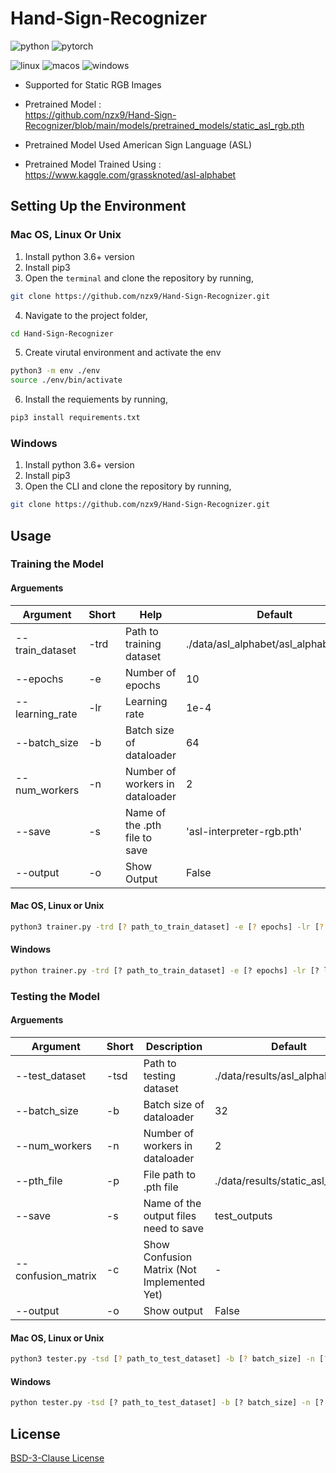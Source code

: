 # Hand-Sign-Recognizer

![python](https://img.shields.io/static/v1?logo=python&labelColor=3776AB&color=ffffff&logoColor=ffffff&style=flat-square&label=%20&message=Python3)
![pytorch](https://img.shields.io/static/v1?logo=pytorch&labelColor=EE4C2C&color=ffffff&logoColor=ffffff&style=flat-square&label=%20&message=Pytorch)

![linux](https://img.shields.io/static/v1?logo=linux&labelColor=FCC624&color=ffffff&logoColor=000000&style=flat-square&label=%20&message=Linux)
![macos](https://img.shields.io/static/v1?logo=macos&labelColor=000000&color=ffffff&logoColor=ffffff&style=flat-square&label=%20&message=macOS)
![windows](https://img.shields.io/static/v1?logo=windows&labelColor=0078D6&color=ffffff&logoColor=ffffff&style=flat-square&label=%20&message=Windows)

- Supported for Static RGB Images

- Pretrained Model :  
  <https://github.com/nzx9/Hand-Sign-Recognizer/blob/main/models/pretrained_models/static_asl_rgb.pth>

- Pretrained Model Used American Sign Language (ASL)

- Pretrained Model Trained Using : <https://www.kaggle.com/grassknoted/asl-alphabet>

## Setting Up the Environment

### Mac OS, Linux Or Unix

1. Install python 3.6+ version
2. Install pip3
3. Open the `terminal` and clone the repository by running,

```bash
git clone https://github.com/nzx9/Hand-Sign-Recognizer.git
```

4. Navigate to the project folder,

```bash
cd Hand-Sign-Recognizer
```

5. Create virutal environment and activate the env

```bash
python3 -m env ./env
source ./env/bin/activate
```

6. Install the requiements by running,

```bash
pip3 install requirements.txt
```

### Windows

1. Install python 3.6+ version
2. Install pip3
3. Open the CLI and clone the repository by running,

```bash
git clone https://github.com/nzx9/Hand-Sign-Recognizer.git
```

## Usage

### Training the Model

#### Arguements

| Argument        | Short | Help                            | Default                                |
| --------------- | ----- | ------------------------------- | -------------------------------------- |
| --train_dataset | -trd  | Path to training dataset        | ./data/asl_alphabet/asl_alphabet_train |
| --epochs        | -e    | Number of epochs                | 10                                     |
| --learning_rate | -lr   | Learning rate                   | 1e-4                                   |
| --batch_size    | -b    | Batch size of dataloader        | 64                                     |
| --num_workers   | -n    | Number of workers in dataloader | 2                                      |
| --save          | -s    | Name of the .pth file to save   | 'asl-interpreter-rgb.pth'              |
| --output        | -o    | Show Output                     | False                                  |

#### Mac OS, Linux or Unix

```bash
python3 trainer.py -trd [? path_to_train_dataset] -e [? epochs] -lr [? learning_rate] -b [? batch_size] -n [? num_workers] -s [? save_to] -o [? output]
```

#### Windows

```cmd
python trainer.py -trd [? path_to_train_dataset] -e [? epochs] -lr [? learning_rate] -b [? batch_size] -n [? num_workers] -s [? save_to] -o [? output]
```

### Testing the Model

#### Arguements

| Argument           | Short | Description                                 | Default                           |
| ------------------ | ----- | ------------------------------------------- | --------------------------------- |
| --test_dataset     | -tsd  | Path to testing dataset                     | ./data/results/asl_alphabet_test  |
| --batch_size       | -b    | Batch size of dataloader                    | 32                                |
| --num_workers      | -n    | Number of workers in dataloader             | 2                                 |
| --pth_file         | -p    | File path to .pth file                      | ./data/results/static_asl_rgb.pth |
| --save             | -s    | Name of the output files need to save       | test_outputs                      |
| --confusion_matrix | -c    | Show Confusion Matrix (Not Implemented Yet) | -                                 |
| --output           | -o    | Show output                                 | False                             |

#### Mac OS, Linux or Unix

```bash
python3 tester.py -tsd [? path_to_test_dataset] -b [? batch_size] -n [? num_workers] -p [? pth_file] -s [? save_to] -c [? confusion_matrix] -o [? output]
```

#### Windows

```cmd
python tester.py -tsd [? path_to_test_dataset] -b [? batch_size] -n [? num_workers] -p [? pth_file] -s [? save_to] -c [? confusion_matrix] -o [? output]
```

## License

[BSD-3-Clause License](https://github.com/nzx9/dsc/blob/main/LICENSE)
